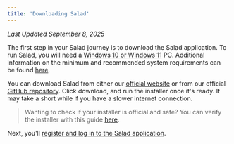 ```yaml
---
title: 'Downloading Salad'
---
```


_Last Updated September 8, 2025_

The first step in your Salad journey is to download the Salad application. To run Salad, you will need a
[Windows 10 or Windows 11](/docs/faq/compatibility/72-do-you-support-macos-and-linux) PC. Additional information on the
minimum and recommended system requirements can be found
[here](/docs/faq/compatibility/78-is-my-machine-compatible-with-salad).

You can download Salad from either our [official website](https://www.salad.com/download) or from our official
[GitHub repository](https://github.com/SaladTechnologies/Salad-Applications/releases). Click download, and run the
installer once it's ready. It may take a short while if you have a slower internet connection.

> Wanting to check if your installer is official and safe? You can verify the installer with this guide
> [here](/docs/guides/your-pc/224-how-to-check-if-your-salad-installer-is-safe).

Next, you'll
[register and log in to the Salad application](/docs/guides/getting-started/133-how-to-register-and-log-into-salad).
